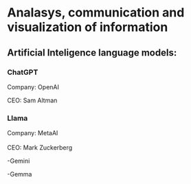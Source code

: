 # Analasys, communication and visualization of information

## Artificial Inteligence language models:

### ChatGPT
Company: OpenAI

CEO: Sam Altman

<h3> Llama </h3>
Company: MetaAI
<br><br>
CEO: Mark Zuckerberg

-Gemini

-Gemma
